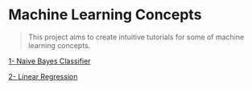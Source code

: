 # Machine Learning Concepts
> This project aims to create intuitive tutorials for some of machine learning concepts.


[1- Naive Bayes Classifier](core)

[2- Linear Regression](linear_regression)
